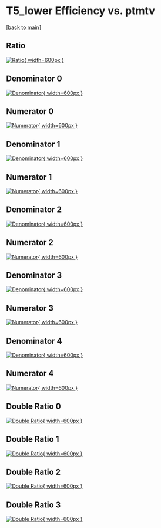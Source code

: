 # T5_lower Efficiency vs. ptmtv

[[back to main](./)]



## Ratio

[![Ratio](../mtv/var/T5_lower_vtr_0_-1_eff_ptmtv.png){ width=600px }](../mtv/var/T5_lower_vtr_0_-1_eff_ptmtv.pdf)

## Denominator 0

[![Denominator](../mtv/den/T5_lower_vtr_0_-1_eff_ptmtv_den0.png){ width=600px }](../mtv/den/T5_lower_vtr_0_-1_eff_ptmtv_den0.pdf)

## Numerator 0

[![Numerator](../mtv/num/T5_lower_vtr_0_-1_eff_ptmtv_num0.png){ width=600px }](../mtv/num/T5_lower_vtr_0_-1_eff_ptmtv_num0.pdf)

## Denominator 1

[![Denominator](../mtv/den/T5_lower_vtr_0_-1_eff_ptmtv_den1.png){ width=600px }](../mtv/den/T5_lower_vtr_0_-1_eff_ptmtv_den1.pdf)

## Numerator 1

[![Numerator](../mtv/num/T5_lower_vtr_0_-1_eff_ptmtv_num1.png){ width=600px }](../mtv/num/T5_lower_vtr_0_-1_eff_ptmtv_num1.pdf)

## Denominator 2

[![Denominator](../mtv/den/T5_lower_vtr_0_-1_eff_ptmtv_den2.png){ width=600px }](../mtv/den/T5_lower_vtr_0_-1_eff_ptmtv_den2.pdf)

## Numerator 2

[![Numerator](../mtv/num/T5_lower_vtr_0_-1_eff_ptmtv_num2.png){ width=600px }](../mtv/num/T5_lower_vtr_0_-1_eff_ptmtv_num2.pdf)

## Denominator 3

[![Denominator](../mtv/den/T5_lower_vtr_0_-1_eff_ptmtv_den3.png){ width=600px }](../mtv/den/T5_lower_vtr_0_-1_eff_ptmtv_den3.pdf)

## Numerator 3

[![Numerator](../mtv/num/T5_lower_vtr_0_-1_eff_ptmtv_num3.png){ width=600px }](../mtv/num/T5_lower_vtr_0_-1_eff_ptmtv_num3.pdf)

## Denominator 4

[![Denominator](../mtv/den/T5_lower_vtr_0_-1_eff_ptmtv_den4.png){ width=600px }](../mtv/den/T5_lower_vtr_0_-1_eff_ptmtv_den4.pdf)

## Numerator 4

[![Numerator](../mtv/num/T5_lower_vtr_0_-1_eff_ptmtv_num4.png){ width=600px }](../mtv/num/T5_lower_vtr_0_-1_eff_ptmtv_num4.pdf)

## Double Ratio 0

[![Double Ratio](../mtv/ratio/T5_lower_vtr_0_-1_eff_ptmtv_ratio0.png){ width=600px }](../mtv/ratio/T5_lower_vtr_0_-1_eff_ptmtv_ratio0.pdf)

## Double Ratio 1

[![Double Ratio](../mtv/ratio/T5_lower_vtr_0_-1_eff_ptmtv_ratio1.png){ width=600px }](../mtv/ratio/T5_lower_vtr_0_-1_eff_ptmtv_ratio1.pdf)

## Double Ratio 2

[![Double Ratio](../mtv/ratio/T5_lower_vtr_0_-1_eff_ptmtv_ratio2.png){ width=600px }](../mtv/ratio/T5_lower_vtr_0_-1_eff_ptmtv_ratio2.pdf)

## Double Ratio 3

[![Double Ratio](../mtv/ratio/T5_lower_vtr_0_-1_eff_ptmtv_ratio3.png){ width=600px }](../mtv/ratio/T5_lower_vtr_0_-1_eff_ptmtv_ratio3.pdf)

